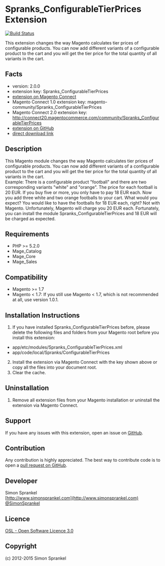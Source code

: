 Spranks_ConfigurableTierPrices Extension
========================================
[![Build Status](https://travis-ci.org/sprankhub/Spranks_ConfigurableTierPrices.svg?branch=master)](https://travis-ci.org/sprankhub/Spranks_ConfigurableTierPrices)

This extension changes the way Magento calculates tier prices of configurable products. You can now add different variants of a configurable product to the cart and you will get the tier price for the total quantity of all variants in the cart.

Facts
-----
- version: 2.0.0
- extension key: Spranks_ConfigurableTierPrices
- [extension on Magento Connect](http://www.magentocommerce.com/magento-connect/spranks-configurabletierprices-1424.html)
- Magento Connect 1.0 extension key: magento-community/Spranks_ConfigurableTierPrices
- Magento Connect 2.0 extension key: http://connect20.magentocommerce.com/community/Spranks_ConfigurableTierPrices
- [extension on GitHub](https://github.com/sprankhub/Spranks_ConfigurableTierPrices)
- [direct download link](https://github.com/sprankhub/Spranks_ConfigurableTierPrices/archive/master.zip)

Description
-----------
This Magento module changes the way Magento calculates tier prices of configurable products. You can now add different variants of a configurable product to the cart and you will get the tier price for the total quantity of all variants in the cart.  
Example: There is a configurable product "football" and there are two corresponding variants "white" and "orange". The price for each football is 20 EUR. If you buy five or more, you only have to pay 18 EUR each. Now you add three white and two orange footballs to your cart. What would you expect? You would like to have the footballs for 18 EUR each, right? Not with Magento. Unfortunately, Magento will charge you 20 EUR each. Fortunately, you can install the module Spranks_ConfigurableTierPrices and 18 EUR will be charged as expected.

Requirements
------------
- PHP >= 5.2.0
- Mage_Catalog
- Mage_Core
- Mage_Sales

Compatibility
-------------
- Magento >= 1.7
- Magento < 1.7: If you still use Magento < 1.7, which is not recommended at all, use version 1.0.1.

Installation Instructions
-------------------------
1. If you have installed Spranks_ConfigurableTierPrices before, please delete the following files and folders from your Magento root before you install this extension:
  * app/etc/modules/Spranks_ConfigurableTierPrices.xml
  * app/code/local/Spranks/ConfigurableTierPrices
2. Install the extension via Magento Connect with the key shown above or copy all the files into your document root.
3. Clear the cache.

Uninstallation
--------------
1. Remove all extension files from your Magento installation or uninstall the extension via Magento Connect.

Support
-------
If you have any issues with this extension, open an issue on [GitHub](https://github.com/sprankhub/Spranks_ConfigurableTierPrices/issues).

Contribution
------------
Any contribution is highly appreciated. The best way to contribute code is to open a [pull request on GitHub](https://help.github.com/articles/using-pull-requests).

Developer
---------
Simon Sprankel  
[http://www.simonsprankel.com](http://www.simonsprankel.com)  
[@SimonSprankel](https://twitter.com/SimonSprankel)

Licence
-------
[OSL - Open Software Licence 3.0](http://opensource.org/licenses/osl-3.0.php)

Copyright
---------
(c) 2012-2015 Simon Sprankel
